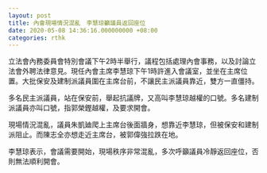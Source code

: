 ```yaml
---
layout: post
title: 內會現場情況混亂　李慧琼籲議員返回座位
date: 2020-05-08 14:36:16.000000000 +08:00
categories: rthk
---
```


立法會內務委員會特別會議下午2時半舉行，議程包括處理內會事務，以及討論立法會外聘法律意見。現任內會主席李慧琼下午1時許進入會議室，並坐在主席位置。大批保安及建制派議員圍在主席台前，不讓民主派議員靠近，雙方一直僵持。

多名民主派議員，站在保安前，舉起抗議牌，又高叫李慧琼越權的口號。多名建制派議員亦叫口號，指郭榮鏗越權，及要求開會。

現場情況混亂，議員朱凱廸爬上主席台後面牆身，想靠近李慧琼，但被保安和建制派阻止。而陳志全亦想走近主席台，被郭偉強拉跌在地。

李慧琼表示，會議需要開始，現場秩序非常混亂，多次呼籲議員冷靜返回座位，否則無法順利開會。
